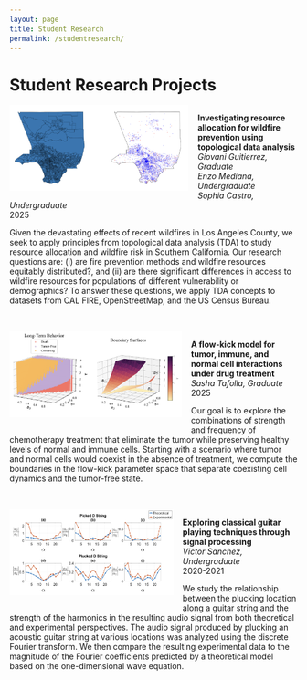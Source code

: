 ```yaml
---
layout: page
title: Student Research
permalink: /studentresearch/
---
```


# Student Research Projects

<div style="margin-bottom: 2rem; overflow: hidden;">
  <img src="/images/tda_project.png" alt="TDA resource allocation" style="float: left; max-height: 150px; margin-right: 1rem; margin-bottom: 1rem;" />
  <p><strong>Investigating resource allocation for wildfire prevention using topological data analysis</strong><br />
    <em>Giovani Guitierrez, Graduate</em><br />
    <em>Enzo Mediana, Undergraduate</em><br />
    <em>Sophia Castro, Undergraduate</em><br />
    2025<br />
      <p>Given the devastating effects of recent wildfires in Los Angeles County, we seek to apply principles from topological 
        data analysis (TDA) to study resource allocation and wildfire risk in Southern California. Our research questions are:
        (i) are fire prevention methods and wildfire resources equitably distributed?, and (ii) are there significant differences
        in access to wildfire resources for populations of different vulnerability or demographics? To answer these questions, we 
        apply TDA concepts to datasets from CAL FIRE, OpenStreetMap, and the US Census Bureau.</p>
  </p>
</div>

<div style="margin-bottom: 2rem; overflow: hidden;">
  <img src="/images/tumorflowkick_project.png" alt="Flow-kick model for tumor dynamics" style="float: left; max-height: 150px; margin-right: 1rem; margin-bottom: 1rem;" />
  <p><strong>A flow-kick model for tumor, immune, and normal cell interactions under drug treatment</strong><br />
    <em>Sasha Tafolla, Graduate</em><br />
    2025<br />
      <p>Our goal is to explore the combinations of strength and frequency of chemotherapy treatment
        that eliminate the tumor while preserving healthy levels of normal and immune cells.
        Starting with a scenario where tumor and normal cells would coexist in the absence of treatment,
        we compute the boundaries in the flow-kick parameter space that separate coexisting cell dynamics and the tumor-free state.</p>
  </p>
</div>

<div style="margin-bottom: 2rem; overflow: hidden;">
  <img src="/images/guitar_project.png" alt="Classical guitar project" style="float: left; max-height: 150px; margin-right: 1rem; margin-bottom: 1rem;" />
  <p><strong>Exploring classical guitar playing techniques through signal processing</strong><br />
    <em>Victor Sanchez, Undergraduate</em><br />
    2020-2021<br />
      <p>We study the relationship between the plucking location along a guitar string and the strength of the harmonics in the resulting audio signal from both theoretical and experimental perspectives. The audio signal produced by plucking an acoustic guitar string at various locations was analyzed using the discrete Fourier transform. We then compare the resulting experimental data to the magnitude of the Fourier coefficients predicted by a theoretical model based on the one-dimensional wave equation.</p>
  </p>
</div>
